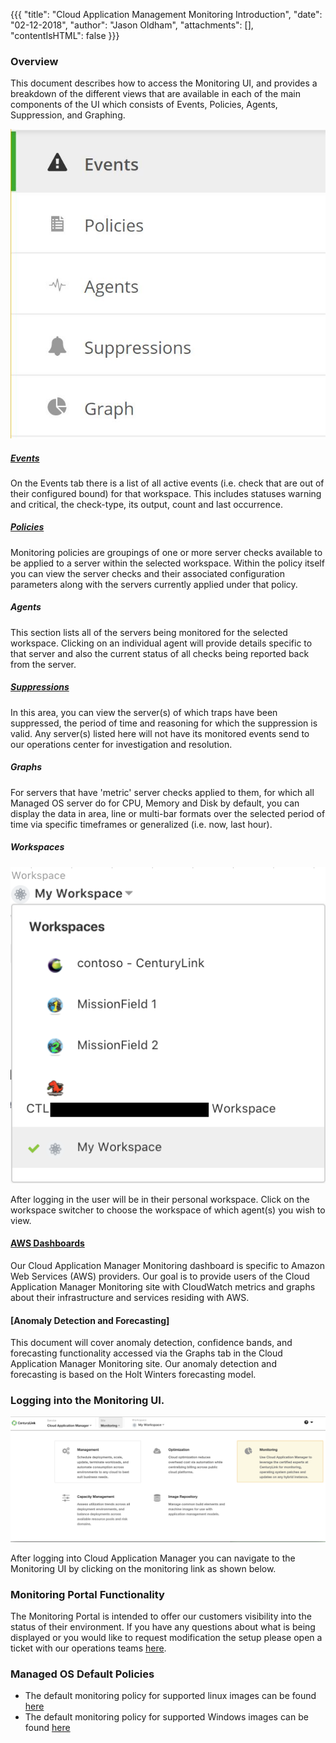 {{{
  "title": "Cloud Application Management Monitoring Introduction",
  "date": "02-12-2018",
  "author": "Jason Oldham",
  "attachments": [],
  "contentIsHTML": false
}}}

### Overview
This document describes how to access the Monitoring UI, and provides a breakdown of the different views that are available in each of the main components of the UI which consists of Events, Policies, Agents, Suppression, and Graphing.

![MonitoringLeftNavScreenShot](../../images/MonitoringLeftNavScreenShot121317.JPG)

##### [Events](https://www.ctl.io/knowledge-base/cloud-application-manager/monitoring/events.md)
On the Events tab there is a list of all active events (i.e. check that are out of their configured bound) for that workspace.  This includes statuses warning and critical, the check-type, its output, count and last occurrence.

##### [Policies](https://www.ctl.io/knowledge-base/cloud-application-manager/monitoring/policies.md)
Monitoring policies are groupings of one or more server checks available to be applied to a server within the selected workspace. Within the policy itself you can view the server checks and their associated configuration parameters along with the servers currently applied under that policy.  

##### Agents
This section lists all of the servers being monitored for the selected workspace. Clicking on an individual agent will provide details specific to that server and also the current status of all checks being reported back from the server.  

##### [Suppressions](https://www.ctl.io/knowledge-base/cloud-application-manager/monitoring/suppressions.md)
In this area, you can view the server(s) of which traps have been suppressed, the period of time and reasoning for which the suppression is valid. Any server(s) listed here will not have its monitored events send to our operations center for investigation and resolution.  

##### Graphs
For servers that have 'metric' server checks applied to them, for which all Managed OS server do for CPU, Memory and Disk by default, you can display the data in area, line or multi-bar formats over the selected period of time via specific timeframes or generalized (i.e. now, last hour).

##### Workspaces
![MonitoringWorkspaceScreenShot](../../images/MonitoringWorkSpaceScreenShot170601.png)

After logging in the user will be in their personal workspace. Click on the workspace switcher to choose the workspace of which agent(s) you wish to view.  

#### [AWS Dashboards](https://www.ctl.io/knowledge-base/cloud-application-manager/monitoring/awsdashboards.md)
Our Cloud Application Manager Monitoring dashboard is specific to Amazon Web Services (AWS) providers. Our goal is to provide users of the Cloud Application Manager Monitoring site with CloudWatch metrics and graphs about their infrastructure and services residing with AWS.

#### [Anomaly Detection and Forecasting]
This document will cover anomaly detection, confidence bands, and forecasting functionality accessed via the Graphs tab in the Cloud Application Manager Monitoring site.  Our anomaly detection and forecasting is based on the Holt Winters forecasting model.

### Logging into the Monitoring UI.

![GlobalNavScreenShot](../../images/GlobalNavScreenShot170601.png)

After logging into Cloud Application Manager you can navigate to the Monitoring UI by clicking on the monitoring link as shown below.


### Monitoring Portal Functionality

The Monitoring Portal is intended to offer our customers visibility into the status of their environment. If you have any questions about what is being displayed or you would like to request modification the setup please open a ticket with our operations teams [here](http://managedservices.ctl.io).  


### Managed OS Default Policies

* The default monitoring policy for supported linux images can be found [here](CTLCloudMonitoringDefaultPolicy-Linux.md)
* The default monitoring policy for supported Windows images can be found [here](CTLCloudMonitoringDefaultPolicy-Windows.md)
